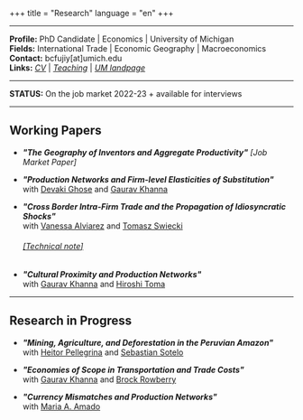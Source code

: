 
+++
title = "Research"
language = "en"
+++

---

**Profile:** PhD Candidate | Economics | University of Michigan \
**Fields:** International Trade | Economic Geography | Macroeconomics \
**Contact:** bcfujiy[at]umich.edu \
**Links:** [*CV*](https://www.dropbox.com/s/us49fv9s6dgxak1/CV_BCF.pdf?dl=0) | [*Teaching*](https://www.dropbox.com/s/0xi3o00x3f80anp/TeachEval_BCF.pdf?dl=0) | [*UM landpage*](https://prod.lsa.umich.edu/econ/people/phd-students/brian-cevallos-fujiy.html)

---

**STATUS:** On the job market 2022-23 + available for interviews

---

## Working Papers

* ***"The Geography of Inventors and Aggregate Productivity"*** *[Job Market Paper]*

* ***"Production Networks and Firm-level Elasticities of Substitution"*** \
with [Devaki Ghose](https://sites.google.com/view/devakighose/home) and [Gaurav Khanna](https://www.econgaurav.com/)

* ***"Cross Border Intra-Firm Trade and the Propagation of Idiosyncratic Shocks"*** \
with [Vanessa Alviarez](http://www.vanessaalviarezubc.com/) and [Tomasz Swiecki](https://sites.google.com/site/tomaszswiecki/)
  ###### [[*Technical note*]](https://publications.iadb.org/publications/english/document/Cross-Border-Intra-Firm-Trade-and-the-Propagation-of-Idiosyncratic-Shocks-A-New-Dataset.pdf)

* ***"Cultural Proximity and Production Networks"*** \
with [Gaurav Khanna](https://www.econgaurav.com/) and [Hiroshi Toma](https://lsa.umich.edu/econ/people/phd-students/htoma.html)

---

## Research in Progress

* ***"Mining, Agriculture, and Deforestation in the Peruvian Amazon"*** \
with [Heitor Pellegrina](https://sites.google.com/site/heitorpellegrina/) and [Sebastian Sotelo](http://www-personal.umich.edu/~ssotelo/)

* ***"Economies of Scope in Transportation and Trade Costs"*** \
with [Gaurav Khanna](https://www.econgaurav.com/) and [Brock Rowberry](https://lsa.umich.edu/econ/people/phd-students/brock-rowberry.html)

* ***"Currency Mismatches and Production Networks"*** \
with [Maria A. Amado](https://sites.google.com/view/mariaalejandraamado/p%C3%A1gina-principal)



